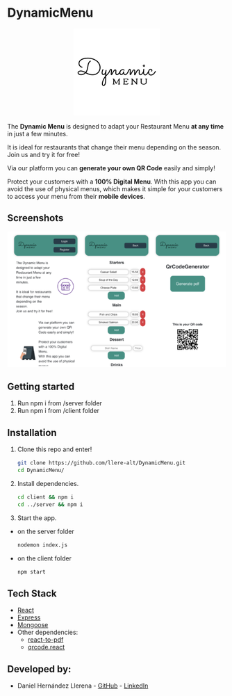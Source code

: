 # DynamicMenu

<p align="center">
  <img src="/client/src/assets/LOGO.png" />
</p>

The **Dynamic Menu** is designed to adapt your Restaurant Menu **at any time** in just a few minutes.

It is ideal for restaurants that change their menu depending on the season.
Join us and try it for free!

Via our platform you can **generate your own QR Code** easily and simply!

Protect your customers with a **100% Digital Menu**.
With this app you can avoid the use of physical menus,
which makes it simple for your customers to access your menu from their **mobile devices**.

## Screenshots

<p align="center">
  <img src="/client/src/assets/ScreenShots DM.png" />
</p>

## Getting started
1. Run npm i from /server folder
2. Run npm i from /client folder

## Installation

1. Clone this repo and enter!

   ```bash
   git clone https://github.com/llere-alt/DynamicMenu.git
   cd DynamicMenu/
   ```

2. Install dependencies.

   ```bash
   cd client && npm i
   cd ../server && npm i
   ```
3. Start the app.

- on the server folder
   ```bash
   nodemon index.js
   ```
 - on the client folder
    ```bash
    npm start
   ```


## Tech Stack
* [React](https://reactjs.org/)
* [Express](https://expressjs.com/)
* [Mongoose](https://mongoosejs.com/)
* Other dependencies:
  * [react-to-pdf](https://www.npmjs.com/package/react-to-pdf)
  * [qrcode.react](https://www.npmjs.com/package/qrcode.react)

## Developed by:
* Daniel Hernández Llerena - [GitHub](https://github.com/llere-alt) - [LinkedIn](https://www.linkedin.com/in/daniel-hernandez-ller/)
